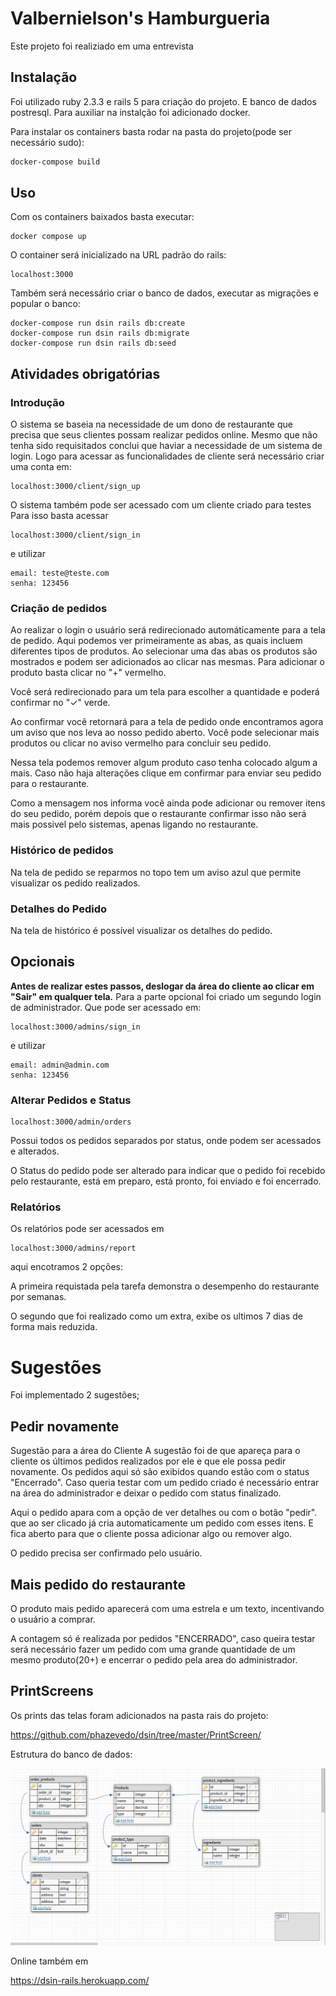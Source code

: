 # Valbernielson's Hamburgueria

Este projeto foi realiziado em uma entrevista

## Instalação

Foi utilizado ruby 2.3.3 e rails 5 para criação do projeto.
E banco de dados postresql.
Para auxiliar na instalção foi adicionado docker.

Para instalar os containers basta rodar na pasta do projeto(pode ser necessário sudo):

```bash
docker-compose build
```

## Uso
Com os containers baixados basta executar:
```
docker compose up
```

O container será inicializado na URL padrão do rails:
```
localhost:3000
```

Também será necessário criar o banco de dados, executar as migrações e popular o banco:
```
docker-compose run dsin rails db:create
docker-compose run dsin rails db:migrate
docker-compose run dsin rails db:seed
```


## Atividades obrigatórias

### Introdução
O sistema se baseia na necessidade de um dono de restaurante que precisa que seus clientes possam realizar pedidos online. Mesmo que não tenha sido requisitados conclui que haviar a necessidade de um sistema de login.
Logo para acessar as funcionalidades de cliente será necessário criar uma conta em: 
```
localhost:3000/client/sign_up
```
O sistema também pode ser acessado com um cliente criado para testes
Para isso basta acessar 
```
localhost:3000/client/sign_in
```
e utilizar 
```
email: teste@teste.com
senha: 123456
```

### Criação de pedidos
Ao realizar o login o usuário será redirecionado automáticamente para a tela de pedido. 
Aqui podemos ver primeiramente as abas, as quais incluem diferentes tipos de produtos.
Ao selecionar uma das abas os produtos são mostrados e podem ser adicionados ao clicar nas mesmas.
Para adicionar o produto basta clicar no "+" vermelho.

Você será redirecionado para um tela para escolher a quantidade e poderá confirmar no "✓" verde.

Ao confirmar você retornará para a tela de pedido onde encontramos agora um aviso que nos leva ao nosso pedido aberto.
Você pode selecionar mais produtos ou clicar no aviso vermelho para concluir seu pedido.

Nessa tela podemos remover algum produto caso tenha colocado algum a mais.
Caso não haja alterações clique em confirmar para enviar seu pedido para o restaurante.

Como a mensagem nos informa você ainda pode adicionar ou remover itens do seu pedido, porém depois que o restaurante confirmar isso não será mais possivel pelo sistemas, apenas ligando no restaurante.

### Histórico de pedidos
Na tela de pedido se reparmos no topo tem um aviso azul que permite visualizar os pedido realizados.

### Detalhes do Pedido
Na tela de histórico é possível visualizar os detalhes do pedido.

## Opcionais
**Antes de realizar estes passos, deslogar da área do cliente ao clicar em "Sair" em qualquer tela.**
Para a parte opcional foi criado um segundo login de administrador.
Que pode ser acessado em:
```
localhost:3000/admins/sign_in
```
e utilizar 
```
email: admin@admin.com
senha: 123456
```
### Alterar Pedidos e Status
```
localhost:3000/admin/orders
```
Possui todos os pedidos separados por status, onde podem ser acessados e alterados.

O Status do pedido pode ser alterado para indicar que o pedido foi recebido pelo restaurante, está em preparo, está pronto, foi enviado e foi encerrado.

### Relatórios
Os relatórios pode ser acessados em 
```
localhost:3000/admins/report
```
aqui encotramos 2 opções:

A primeira requistada pela tarefa demonstra o desempenho do restaurante por semanas.

O segundo que foi realizado como um extra, exibe os ultimos 7 dias de forma mais reduzida.

# Sugestões
Foi implementado 2 sugestões;
## Pedir novamente
Sugestão para a área do Cliente
A sugestão foi de que apareça para o cliente os últimos pedidos realizados por ele e que ele possa pedir novamente.
Os pedidos aqui só são exibidos quando estão com o status "Encerrado".
Caso queria testar com um pedido criado é necessário entrar na área do administrador e deixar o pedido com status finalizado.


Aqui o pedido apara com a opção de ver detalhes ou com o botão "pedir". que ao ser clicado já cria automaticamente um pedido com esses itens. E fica aberto para que o cliente possa adicionar algo ou remover algo.

O pedido precisa ser confirmado pelo usuário. 

## Mais pedido do restaurante
O produto mais pedido aparecerá com uma estrela e um texto, incentivando o usuário a comprar.

A contagem só é realizada por pedidos "ENCERRADO", caso queira testar será necessário fazer um pedido com uma grande quantidade de um mesmo produto(20+) e encerrar o pedido pela area do administrador.

## PrintScreens

Os prints das telas foram adicionados na pasta rais do projeto: 

https://github.com/phazevedo/dsin/tree/master/PrintScreen/

Estrutura do banco de dados:


![Image BD](https://github.com/phazevedo/dsin/blob/master/PrintScreen/BDv1.png?raw=true)

Online também em 

https://dsin-rails.herokuapp.com/ 